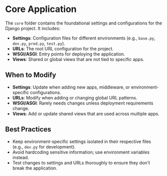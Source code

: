 # Core Application

The `core` folder contains the foundational settings and configurations for the Django project. It includes:

- **Settings**: Configuration files for different environments (e.g., `base.py`, `dev.py`, `prod.py`, `test.py`).
- **URLs**: The root URL configuration for the project.
- **WSGI/ASGI**: Entry points for deploying the application.
- **Views**: Shared or global views that are not tied to specific apps.

## When to Modify

- **Settings**: Update when adding new apps, middleware, or environment-specific configurations.
- **URLs**: Modify when adding or changing global URL patterns.
- **WSGI/ASGI**: Rarely needs changes unless deployment requirements change.
- **Views**: Add or update shared views that are used across multiple apps.

## Best Practices

- Keep environment-specific settings isolated in their respective files (e.g., `dev.py` for development).
- Avoid hardcoding sensitive information; use environment variables instead.
- Test changes to settings and URLs thoroughly to ensure they don't break the application.